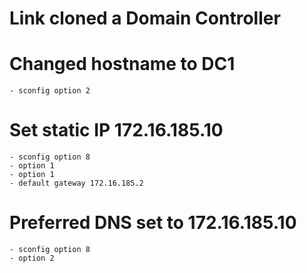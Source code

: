 # Link cloned a Domain Controller
# Changed hostname to DC1
    - sconfig option 2
# Set static IP 172.16.185.10
    - sconfig option 8
    - option 1
    - option 1
    - default gateway 172.16.185.2
# Preferred DNS set to 172.16.185.10
    - sconfig option 8
    - option 2



